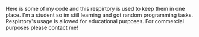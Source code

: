 Here is some of my code and this respirtory is used to keep them in one place.
I'm a student so im still learning and got random programming tasks.
Respirtory's usage is allowed for educational purposes. For commercial purposes please contact me!
